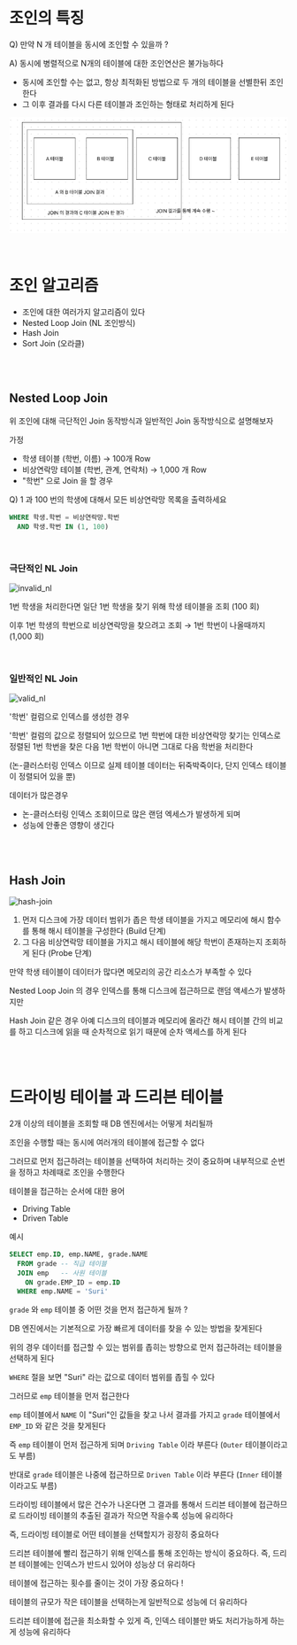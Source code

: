 # 조인의 특징

Q) 만약 N 개 테이블을 동시에 조인할 수 있을까 ?

A) 동시에 병렬적으로 N개의 테이블에 대한 조인연산은 불가능하다

- 동시에 조인할 수는 없고, 항상 최적화된 방법으로 두 개의 테이블을 선별한뒤 조인한다
- 그 이후 결과를 다시 다른 테이블과 조인하는 형태로 처리하게 된다

![Join동작방식](./img/Join동작방식.png)

</br>

# 조인 알고리즘

- 조인에 대한 여러가지 알고리즘이 있다
- Nested Loop Join (NL 조인방식)
- Hash Join
- Sort Join (오라클)

</br>
</br>

## Nested Loop Join

위 조인에 대해 극단적인 Join 동작방식과 일반적인 Join 동작방식으로 설명해보자

가정

- 학생 테이블 (학번, 이름) → 100개 Row
- 비상연락망 테이블 (학번, 관계, 연락처) → 1,000 개 Row
- "학번" 으로 Join 을 할 경우

Q) 1 과 100 번의 학생에 대해서 모든 비상연락망 목록을 출력하세요

```sql
WHERE 학생.학번 = 비상연락망.학번
  AND 학생.학번 IN (1, 100)
```

</br>

### 극단적인 NL Join

![invalid_nl](./img/invalid-nl.png)

1번 학생을 처리한다면 일단 1번 학생을 찾기 위해 학생 테이블을 조회 (100 회)

이후 1번 학생의 학번으로 비상연락망을 찾으려고 조회 → 1번 학번이 나올때까지 (1,000 회)

</br>

### 일반적인 NL Join

![valid_nl](./img/vaild-nl.png)

'학번' 컬럼으로 인덱스를 생성한 경우

'학번' 컬럼의 값으로 정렬되어 있으므로 1번 학번에 대한 비상연락망 찾기는 인덱스로 정렬된 1번 학번을 찾은 다음 1번 학번이 아니면 그대로 다음 학번을 처리한다

(논-클러스터링 인덱스 이므로 실제 테이블 데이터는 뒤죽박죽이다, 단지 인덱스 테이블이 정렬되어 있을 뿐)

데이터가 많은경우

- 논-클러스터링 인덱스 조회이므로 많은 랜덤 엑세스가 발생하게 되며
- 성능에 안좋은 영향이 생긴다

</br>
</br>

## Hash Join

![hash-join](./img/hash-join.png)

1. 먼저 디스크에 가장 데이터 범위가 좁은 학생 테이블을 가지고 메모리에 해시 함수를 통해 해시 테이블을 구성한다 (Build 단계)
2. 그 다음 비상연락망 테이블을 가지고 해시 테이블에 해당 학번이 존재하는지 조회하게 된다 (Probe 단계)

만약 학생 테이블이 데이터가 많다면 메모리의 공간 리소스가 부족할 수 있다

Nested Loop Join 의 경우 인덱스를 통해 디스크에 접근하므로 랜덤 액세스가 발생하지만

Hash Join 같은 경우 아예 디스크의 테이블과 메모리에 올라간 해시 테이블 간의 비교를 하고 디스크에 읽을 때 순차적으로 읽기 때문에 순차 액세스를 하게 된다

</br>
</br>

# 드라이빙 테이블 과 드리븐 테이블

2개 이상의 테이블을 조회할 때 DB 엔진에서는 어떻게 처리될까

조인을 수행할 때는 동시에 여러개의 테이블에 접근할 수 없다

그러므로 먼저 접근하려는 테이블을 선택하여 처리하는 것이 중요하며 내부적으로 순번을 정하고 차례때로 조인을 수행한다

테이블을 접근하는 순서에 대한 용어

- Driving Table
- Driven Table

예시

```sql
SELECT emp.ID, emp.NAME, grade.NAME
  FROM grade -- 직급 테이블
  JOIN emp   -- 사원 테이블
    ON grade.EMP_ID = emp.ID
  WHERE emp.NAME = 'Suri'
```

`grade` 와 `emp` 테이블 중 어떤 것을 먼저 접근하게 될까 ?

DB 엔진에서는 기본적으로 가장 빠르게 데이터를 찾을 수 있는 방법을 찾게된다

위의 경우 데이터를 접근할 수 있는 범위를 좁히는 방향으로 먼저 접근하려는 테이블을 선택하게 된다

`WHERE` 절을 보면 "Suri" 라는 값으로 데이터 범위를 좁힐 수 있다

그러므로 `emp` 테이블을 먼저 접근한다

`emp` 테이블에서 `NAME` 이 "Suri"인 값들을 찾고 나서 결과를 가지고 `grade` 테이블에서 `EMP_ID` 와 같은 것을 찾게된다

즉 `emp` 테이블이 먼저 접근하게 되며 `Driving Table` 이라 부른다 (`Outer` 테이블이라고도 부름)

반대로 `grade` 테이블은 나중에 접근하므로 `Driven Table` 이라 부른다 (`Inner` 테이블이라고도 부름)

드라이빙 테이블에서 많은 건수가 나온다면 그 결과를 통해서 드리븐 테이블에 접근하므로 드라이빙 테이블의 추출된 결과가 작으면 작을수록 성능에 유리하다

즉, 드라이빙 테이블로 어떤 테이블을 선택할지가 굉장히 중요하다

드리븐 테이블에 빨리 접근하기 위해 인덱스를 통해 조인하는 방식이 중요하다. 즉, 드리븐 테이블에는 인덱스가 반드시 있어야 성능상 더 유리하다

테이블에 접근하는 횟수를 줄이는 것이 가장 중요하다 !

테이블의 규모가 작은 테이블을 선택하는게 일반적으로 성능에 더 유리하다

드리븐 테이블에 접근을 최소화할 수 있게 즉, 인덱스 테이블만 봐도 처리가능하게 하는게 성능에 유리하다
